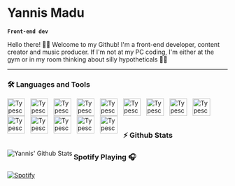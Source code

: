 # Yannis Madu

**`Front-end dev`**

Hello there! 👋🏾 Welcome to my Github! I'm a front-end developer, content creator and music producer. If I'm not at my PC coding, I'm either at the gym or in my room thinking about silly hypotheticals 🤔💭

---

### 🛠️ Languages and Tools
<img align="left" alt="Typescript" width="40px" style="padding-right:10px" src="https://cdn.jsdelivr.net/gh/devicons/devicon/icons/typescript/typescript-original.svg" />
<img align="left" alt="Typescript" width="40px" style="padding-right:10px" src="https://cdn.jsdelivr.net/gh/devicons/devicon/icons/html5/html5-original.svg"  />
<img align="left" alt="Typescript" width="40px" style="padding-right:10px" src="https://cdn.jsdelivr.net/gh/devicons/devicon/icons/css3/css3-original.svg" />
<img align="left" alt="Typescript" width="40px" style="padding-right:10px" src="https://cdn.jsdelivr.net/gh/devicons/devicon/icons/javascript/javascript-original.svg"  />
<img align="left" alt="Typescript" width="40px" style="padding-right:10px" src="https://cdn.jsdelivr.net/gh/devicons/devicon/icons/react/react-original.svg"  />
<img align="left" alt="Typescript" width="40px" style="padding-right:10px" src="https://cdn.jsdelivr.net/gh/devicons/devicon/icons/nextjs/nextjs-original.svg"/>
<img align="left" alt="Typescript" width="40px" style="padding-right:10px" src="https://cdn.jsdelivr.net/gh/devicons/devicon/icons/git/git-original.svg" />
<img align="left" alt="Typescript" width="40px" style="padding-right:10px" src="https://cdn.jsdelivr.net/gh/devicons/devicon/icons/npm/npm-original-wordmark.svg"/>
<img align="left" alt="Typescript" width="40px" style="padding-right:10px" src="https://cdn.jsdelivr.net/gh/devicons/devicon/icons/mongodb/mongodb-original-wordmark.svg" />
<img align="left" alt="Typescript" width="40px" style="padding-right:10px" src="https://cdn.jsdelivr.net/gh/devicons/devicon/icons/webpack/webpack-original.svg" />
<img align="left" alt="Typescript" width="40px" style="padding-right:10px" src="https://cdn.jsdelivr.net/gh/devicons/devicon/icons/tailwindcss/tailwindcss-plain.svg" />
<img align="left" alt="Typescript" width="40px" style="padding-right:10px" src="https://cdn.jsdelivr.net/gh/devicons/devicon/icons/bash/bash-original.svg" />
<img align="left" alt="Typescript" width="40px" style="padding-right:10px" src="https://cdn.jsdelivr.net/gh/devicons/devicon/icons/ubuntu/ubuntu-plain.svg"/>
<img align="left" alt="Typescript" width="40px" style="padding-right:10px" src="https://cdn.jsdelivr.net/gh/devicons/devicon/icons/vscode/vscode-original.svg"/>
<br />
<br />

#
### ⚡ Github Stats
<img align="left" alt="Yannis' Github Stats " src="https://github-readme-stats-6mi3-5z1qbgfes-voltz7788.vercel.app/api?username=voltz7788&show_icons=true"/>

### Spotify Playing 🎧
[![Spotify](https://novatorem-edqo40efx-voltz7788.vercel.app/api/spotify)](https://open.spotify.com/user/yannis.madu.777)
